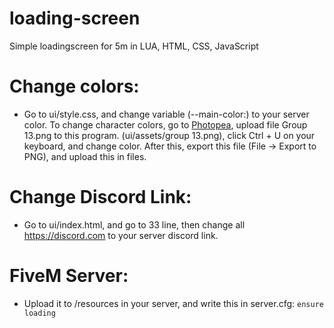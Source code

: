 # loading-screen
Simple loadingscreen for 5m in LUA, HTML, CSS, JavaScript

# Change colors:
 - Go to ui/style.css, and change variable (--main-color:) to your server color. To change character colors, go to [Photopea](https://photopea), upload file Group 13.png to this program. (ui/assets/group 13.png), click Ctrl + U on your keyboard, and change color. After this, export this file (File -> Export to PNG), and upload this in files.
# Change Discord Link:
 - Go to ui/index.html, and go to 33 line, then change all https://discord.com to your server discord link.
# FiveM Server:
 - Upload it to /resources in your server, and write this in server.cfg:
```ensure loading```
